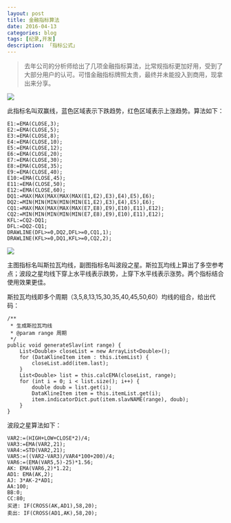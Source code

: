 ---layout: posttitle: 金融指标算法date: 2016-04-13categories: blogtags: [纪录,开发]description: 「指标公式」---> 去年公司的分析师给出了几项金融指标算法，比常规指标更加好用，受到了大部分用户的认可。可惜金融指标牌照太贵，最终并未能投入到商用，现拿出来分享。![](http://7xsv37.com1.z0.glb.clouddn.com/current3.jpg)此指标名叫双赢线，蓝色区域表示下跌趋势，红色区域表示上涨趋势。算法如下：	E1:=EMA(CLOSE,3);	E2:=EMA(CLOSE,5);	E3:=EMA(CLOSE,8);	E4:=EMA(CLOSE,10);	E5:=EMA(CLOSE,12);	E6:=EMA(CLOSE,20);	E7:=EMA(CLOSE,30);	E8:=EMA(CLOSE,35);	E9:=EMA(CLOSE,40);	E10:=EMA(CLOSE,45);	E11:=EMA(CLOSE,50);	E12:=EMA(CLOSE,60);	DQ1:=MAX(MAX(MAX(MAX(MAX(E1,E2),E3),E4),E5),E6);	DQ2:=MIN(MIN(MIN(MIN(MIN(E1,E2),E3),E4),E5),E6);	CQ1:=MAX(MAX(MAX(MAX(MAX(E7,E8),E9),E10),E11),E12);	CQ2:=MIN(MIN(MIN(MIN(MIN(E7,E8),E9),E10),E11),E12);	KFL:=CQ2-DQ1;	DFL:=DQ2-CQ1;	DRAWLINE(DFL>=0,DQ2,DFL>=0,CQ1,1);	DRAWLINE(KFL>=0,DQ1,KFL>=0,CQ2,2);![](http://7xsv37.com1.z0.glb.clouddn.com/current4.jpg)主图指标名叫斯拉瓦均线，副图指标名叫波段之星。斯拉瓦均线上算出了多空参考点；波段之星均线下穿上水平线表示跌势，上穿下水平线表示涨势。两个指标结合使用效果更佳。斯拉瓦均线即多个周期（3,5,8,13,15,30,35,40,45,50,60）均线的组合，给出代码：	/**	 * 生成斯拉瓦均线	 * @param range 周期	 */	public void generateSlav(int range) {		List<Double> closeList = new ArrayList<Double>();		for (DataKlineItem item : this.itemList) {			closeList.add(item.last);		}		List<Double> list = this.calcEMA(closeList, range);		for (int i = 0; i < list.size(); i++) {			double doub = list.get(i);			DataKlineItem item = this.itemList.get(i);			item.indicatorDict.put(item.slavNAME(range), doub);		}	}波段之星算法如下：	VAR2:=(HIGH+LOW+CLOSE*2)/4;	VAR3:=EMA(VAR2,21);	VAR4:=STD(VAR2,21);	VAR5:=((VAR2-VAR3)/VAR4*100+200)/4;	VAR6:=(EMA(VAR5,5)-25)*1.56;	AK: EMA(VAR6,2)*1.22;	AD1: EMA(AK,2);	AJ: 3*AK-2*AD1;	AA:100;	BB:0;	CC:80;	买进: IF(CROSS(AK,AD1),58,20);	卖出: IF(CROSS(AD1,AK),58,20);